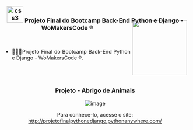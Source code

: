 <div align="center">
<h3><img src="https://i.pinimg.com/originals/e7/26/c7/e726c74ac081eed50feee1433d12c998.gif" alt="css3" width="45"> Projeto Final do Bootcamp Back-End Python e Django - WoMakersCode ®
 
<img align="right" width="150px" style="margin-top:-10px" src="https://user-images.githubusercontent.com/71572039/216510822-39114072-9905-4308-b0ee-3a4bddc8b76f.png">
</div>
</br>
<div align="justify">
 
- 👷🏻‍♀Projeto Final do Bootcamp Back-End Python e Django - WoMakersCode ®.

</div>
</br>
</br>

<div align="center">

 <h3><strong>Projeto - Abrigo de Animais</strong></h3>

 ![image](https://github.com/GleicianeSilva/projeto-final_python_e_dango/assets/71572039/8a62c259-7543-40c9-b356-411f8e158237)

Para conhece-lo, acesse o site: 
http://projetofinalpythonedjango.pythonanywhere.com/
</div>
